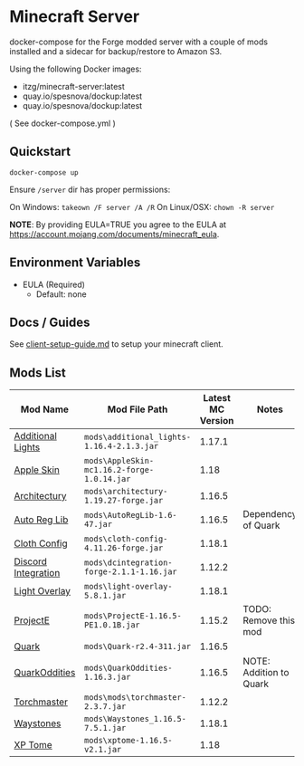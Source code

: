 # Minecraft Server 

docker-compose for the Forge modded server with a couple of mods installed and a sidecar for backup/restore to Amazon S3.

Using the following Docker images: 
- itzg/minecraft-server:latest
- quay.io/spesnova/dockup:latest 
- quay.io/spesnova/dockup:latest

( See docker-compose.yml )

## Quickstart

```
docker-compose up
```

Ensure `/server` dir has proper permissions:

On Windows: `takeown /F server /A /R` 
On Linux/OSX: `chown -R server`

**NOTE**: By providing EULA=TRUE you agree to the EULA at https://account.mojang.com/documents/minecraft_eula.

## Environment Variables
- EULA (Required)
  - Default: none

## Docs / Guides

See [client-setup-guide.md](docs/client-setup-guide.md) to setup your minecraft client.

## Mods List

| Mod Name                                                                            | Mod File Path                              | Latest MC Version | Notes                   |
|-------------------------------------------------------------------------------------|--------------------------------------------|-------------------|-------------------------|
| [Additional Lights](https://www.curseforge.com/minecraft/mc-mods/additional-lights) | `mods\additional_lights-1.16.4-2.1.3.jar`  | 1.17.1            |                         |
| [Apple Skin](https://www.curseforge.com/minecraft/mc-mods/appleskin)                | `mods\AppleSkin-mc1.16.2-forge-1.0.14.jar` | 1.18              |                         |
| [Architectury](https://www.curseforge.com/minecraft/mc-mods/architectury-forge)     | `mods\architectury-1.19.27-forge.jar`      | 1.16.5            |                         |
| [Auto Reg Lib](https://www.curseforge.com/minecraft/mc-mods/autoreglib)             | `mods\AutoRegLib-1.6-47.jar`               | 1.16.5            | Dependency of Quark     |
| [Cloth Config](https://www.curseforge.com/minecraft/mc-mods/cloth-config-forge)     | `mods\cloth-config-4.11.26-forge.jar`      | 1.18.1            |                         |
| [Discord Integration](https://www.curseforge.com/minecraft/mc-mods/dcintegration)   | `mods\dcintegration-forge-2.1.1-1.16.jar`  | 1.12.2            |                         |
| [Light Overlay](https://www.curseforge.com/minecraft/mc-mods/light-overlay)         | `mods\light-overlay-5.8.1.jar`             | 1.18.1            |                         |
| [ProjectE](https://www.curseforge.com/minecraft/mc-mods/projecte)                   | `mods\ProjectE-1.16.5-PE1.0.1B.jar`        | 1.15.2            | TODO: Remove this mod   |
| [Quark](https://www.curseforge.com/minecraft/mc-mods/quark)                         | `mods\Quark-r2.4-311.jar`                  | 1.16.5            |                         |
| [QuarkOddities](https://www.curseforge.com/minecraft/mc-mods/quark-oddities)        | `mods\QuarkOddities-1.16.3.jar`            | 1.16.5            | NOTE: Addition to Quark |
| [Torchmaster](https://www.curseforge.com/minecraft/mc-mods/torchmaster)             | `mods\mods\torchmaster-2.3.7.jar`          | 1.12.2            |                         |
| [Waystones](https://www.curseforge.com/minecraft/mc-mods/waystones)                 | `mods\Waystones_1.16.5-7.5.1.jar`          | 1.18.1            |                         |
| [XP Tome](https://www.curseforge.com/minecraft/mc-mods/xp-tome)                     | `mods\xptome-1.16.5-v2.1.jar`              | 1.18              |                         |
